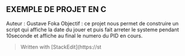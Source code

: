 ﻿## EXEMPLE DE PROJET EN C 
Auteur : Gustave Foka 
Objectif : ce projet nous permet de construire un script qui 
affiche la date du jouer et puis fait arreter le systeme pendant 10seconde et affiche au final le numero du PID en cours. 


> Written with [StackEdit](https://st
